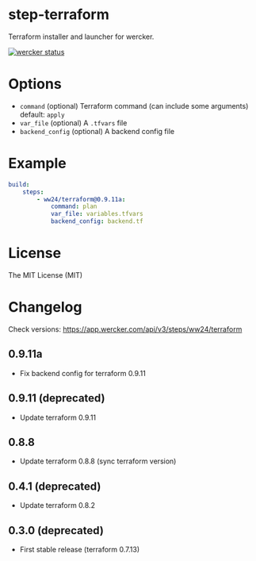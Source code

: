 # step-terraform

Terraform installer and launcher for wercker.

[![wercker status](https://app.wercker.com/status/bd2d39bbc95b4b12caeb5caa3b495660/m/master "wercker status")](https://app.wercker.com/project/byKey/bd2d39bbc95b4b12caeb5caa3b495660)

# Options

- `command` (optional) Terraform command (can include some arguments) default: `apply`
- `var_file` (optional) A `.tfvars` file
- `backend_config` (optional) A backend config file

# Example

```yaml
build:
    steps:
        - ww24/terraform@0.9.11a:
            command: plan
            var_file: variables.tfvars
            backend_config: backend.tf
```

# License

The MIT License (MIT)

# Changelog
Check versions: https://app.wercker.com/api/v3/steps/ww24/terraform

## 0.9.11a
- Fix backend config for terraform 0.9.11

## 0.9.11 (deprecated)
- Update terraform 0.9.11

## 0.8.8
- Update terraform 0.8.8 (sync terraform version)

## 0.4.1 (deprecated)
- Update terraform 0.8.2

## 0.3.0 (deprecated)
- First stable release (terraform 0.7.13)
